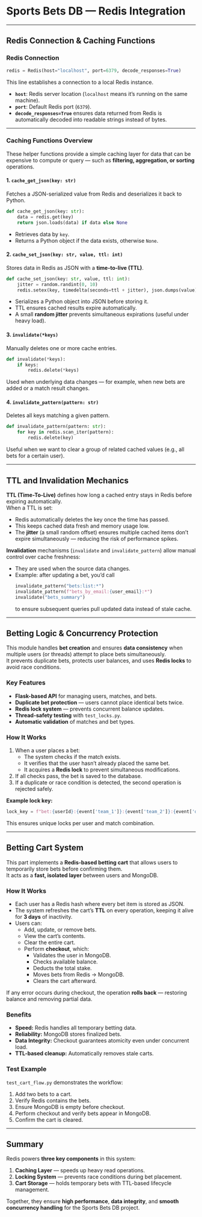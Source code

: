 # Sports Bets DB — Redis Integration

---

## Redis Connection & Caching Functions

### Redis Connection

```python
redis = Redis(host="localhost", port=6379, decode_responses=True)
```

This line establishes a connection to a local Redis instance.  
- **`host`**: Redis server location (`localhost` means it’s running on the same machine).  
- **`port`**: Default Redis port (`6379`).  
- **`decode_responses=True`** ensures data returned from Redis is automatically decoded into readable strings instead of bytes.

---

### Caching Functions Overview

These helper functions provide a simple caching layer for data that can be expensive to compute or query — such as **filtering, aggregation, or sorting** operations.

#### 1. `cache_get_json(key: str)`
Fetches a JSON-serialized value from Redis and deserializes it back to Python.
```python
def cache_get_json(key: str):
    data = redis.get(key)
    return json.loads(data) if data else None
```
- Retrieves data by `key`.
- Returns a Python object if the data exists, otherwise `None`.

#### 2. `cache_set_json(key: str, value, ttl: int)`
Stores data in Redis as JSON with a **time-to-live (TTL)**.
```python
def cache_set_json(key: str, value, ttl: int):
    jitter = random.randint(0, 10)
    redis.setex(key, timedelta(seconds=ttl + jitter), json.dumps(value))
```
- Serializes a Python object into JSON before storing it.
- TTL ensures cached results expire automatically.
- A small **random jitter** prevents simultaneous expirations (useful under heavy load).

#### 3. `invalidate(*keys)`
Manually deletes one or more cache entries.
```python
def invalidate(*keys):
    if keys:
        redis.delete(*keys)
```
Used when underlying data changes — for example, when new bets are added or a match result changes.

#### 4. `invalidate_pattern(pattern: str)`
Deletes all keys matching a given pattern.
```python
def invalidate_pattern(pattern: str):
    for key in redis.scan_iter(pattern):
        redis.delete(key)
```
Useful when we want to clear a group of related cached values (e.g., all bets for a certain user).

---

## TTL and Invalidation Mechanics

**TTL (Time-To-Live)** defines how long a cached entry stays in Redis before expiring automatically.  
When a TTL is set:
- Redis automatically deletes the key once the time has passed.
- This keeps cached data fresh and memory usage low.
- The **jitter** (a small random offset) ensures multiple cached items don’t expire simultaneously — reducing the risk of performance spikes.

**Invalidation** mechanisms (`invalidate` and `invalidate_pattern`) allow manual control over cache freshness:
- They are used when the source data changes.
- Example: after updating a bet, you’d call  
  ```python
  invalidate_pattern("bets:list:*")
  invalidate_pattern(f"bets_by_email:{user_email}:*")
  invalidate("bets_summary")
  ```  
  to ensure subsequent queries pull updated data instead of stale cache.

---

## Betting Logic & Concurrency Protection

This module handles **bet creation** and ensures **data consistency** when multiple users (or threads) attempt to place bets simultaneously.  
It prevents duplicate bets, protects user balances, and uses **Redis locks** to avoid race conditions.

### Key Features
- **Flask-based API** for managing users, matches, and bets.  
- **Duplicate bet protection** — users cannot place identical bets twice.  
- **Redis lock system** — prevents concurrent balance updates.  
- **Thread-safety testing** with `test_locks.py`.  
- **Automatic validation** of matches and bet types.

### How It Works
1. When a user places a bet:
   - The system checks if the match exists.  
   - It verifies that the user hasn’t already placed the same bet.  
   - It acquires a **Redis lock** to prevent simultaneous modifications.
2. If all checks pass, the bet is saved to the database.
3. If a duplicate or race condition is detected, the second operation is rejected safely.

**Example lock key:**
```python
lock_key = f"bet:{userId}:{event['team_1']}:{event['team_2']}:{event['date']}"
```

This ensures unique locks per user and match combination.

---

## Betting Cart System

This part implements a **Redis-based betting cart** that allows users to temporarily store bets before confirming them.  
It acts as a **fast, isolated layer** between users and MongoDB.

### How It Works
- Each user has a Redis hash where every bet item is stored as JSON.
- The system refreshes the cart’s **TTL** on every operation, keeping it alive for **3 days** of inactivity.
- Users can:
  - Add, update, or remove bets.
  - View the cart’s contents.
  - Clear the entire cart.
  - Perform **checkout**, which:
    - Validates the user in MongoDB.
    - Checks available balance.
    - Deducts the total stake.
    - Moves bets from Redis → MongoDB.
    - Clears the cart afterward.

If any error occurs during checkout, the operation **rolls back** — restoring balance and removing partial data.

### Benefits
- **Speed:** Redis handles all temporary betting data.  
- **Reliability:** MongoDB stores finalized bets.  
- **Data Integrity:** Checkout guarantees atomicity even under concurrent load.  
- **TTL-based cleanup:** Automatically removes stale carts.  

### Test Example
`test_cart_flow.py` demonstrates the workflow:
1. Add two bets to a cart.
2. Verify Redis contains the bets.
3. Ensure MongoDB is empty before checkout.
4. Perform checkout and verify bets appear in MongoDB.
5. Confirm the cart is cleared.

---

## Summary

Redis powers **three key components** in this system:
1. **Caching Layer** — speeds up heavy read operations.  
2. **Locking System** — prevents race conditions during bet placement.  
3. **Cart Storage** — holds temporary bets with TTL-based lifecycle management.

Together, they ensure **high performance**, **data integrity**, and **smooth concurrency handling** for the Sports Bets DB project.
